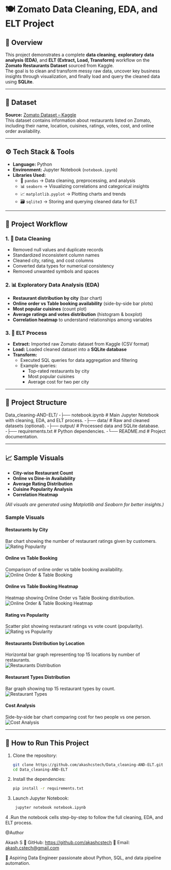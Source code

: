# 🍽️ Zomato Data Cleaning, EDA, and ELT Project

## 📖 Overview
This project demonstrates a complete **data cleaning**, **exploratory data analysis (EDA)**, and **ELT (Extract, Load, Transform)** workflow on the **Zomato Restaurants Dataset** sourced from Kaggle.  
The goal is to clean and transform messy raw data, uncover key business insights through visualization, and finally load and query the cleaned data using **SQLite**.

---

## 🔗 Dataset
**Source:** [Zomato Dataset – Kaggle](https://www.kaggle.com/datasets/rishikeshkonapure/zomato/data)  
This dataset contains information about restaurants listed on Zomato, including their name, location, cuisines, ratings, votes, cost, and online order availability.

---

## ⚙️ Tech Stack & Tools
- **Language:** Python  
- **Environment:** Jupyter Notebook (`notebook.ipynb`)
- **Libraries Used:**
  - 🐼 `pandas` → Data cleaning, preprocessing, and analysis  
  - 📊 `seaborn` → Visualizing correlations and categorical insights  
  - 📈 `matplotlib.pyplot` → Plotting charts and trends  
  - 🗃️ `sqlite3` → Storing and querying cleaned data for ELT  

---

## 🧠 Project Workflow

### 1. 🧹 Data Cleaning
- Removed null values and duplicate records  
- Standardized inconsistent column names  
- Cleaned city, rating, and cost columns  
- Converted data types for numerical consistency  
- Removed unwanted symbols and spaces  

### 2. 📊 Exploratory Data Analysis (EDA)
- **Restaurant distribution by city** (bar chart)  
- **Online order vs Table booking availability** (side-by-side bar plots)  
- **Most popular cuisines** (count plot)  
- **Average ratings and votes distribution** (histogram & boxplot)  
- **Correlation heatmap** to understand relationships among variables  

### 3. 🔄 ELT Process
- **Extract:** Imported raw Zomato dataset from Kaggle (CSV format)  
- **Load:** Loaded cleaned dataset into a **SQLite database**  
- **Transform:**  
  - Executed SQL queries for data aggregation and filtering  
  - Example queries:  
    - Top-rated restaurants by city  
    - Most popular cuisines  
    - Average cost for two per city  

---

## 📁 Project Structure
Data_cleaning-AND-ELT/
  -├── notebook.ipynb # Main Jupyter Notebook with cleaning, EDA, and ELT process.
  -├── data/ # Raw and cleaned datasets (optional).
  -├── output/ # Processed data and SQLite database.
  -├── requirements.txt # Python dependencies.
  -└── README.md # Project documentation.



---

## 📈 Sample Visuals
- **City-wise Restaurant Count**
- **Online vs Dine-in Availability**
- **Average Rating Distribution**
- **Cuisine Popularity Analysis**
- **Correlation Heatmap**

*(All visuals are generated using Matplotlib and Seaborn for better insights.)*

### Sample Visuals

#### Restaurants by City
Bar chart showing the number of restaurant ratings given by customers.  
![Rating Popularity](Images/Rating_Popularity.png)

#### Online vs Table Booking
Comparison of online order vs table booking availability.  
![Online Order & Table Booking](Images/Online_vs_Table_Booking.png)

#### Online vs Table Booking Heatmap
Heatmap showing Online Order vs Table Booking distribution.  
![Online Order & Table Booking Heatmap](Images/Online_vs_Table_Booking_Heatmap.png)

#### Rating vs Popularity
Scatter plot showing restaurant ratings vs vote count (popularity).  
![Rating vs Popularity](Images/Scatterplot_Rating_vs_Votes.png)

#### Restaurants Distribution by Location
Horizontal bar graph representing top 15 locations by number of restaurants.  
![Restaurants Distribution](Images/Horizontal_Bar_Restaurants_Distribution.png)

#### Restaurant Types Distribution
Bar graph showing top 15 restaurant types by count.  
![Restaurant Types](Images/Restaurant_Types.png)

#### Cost Analysis
Side-by-side bar chart comparing cost for two people vs one person.  
![Cost Analysis](Images/Cost_Analysis.png)



---

## 🚀 How to Run This Project
1. Clone the repository:
   ```bash
   git clone https://github.com/akashcstech/Data_cleaning-AND-ELT.git
   cd Data_cleaning-AND-ELT
2. Install the dependencies:
    ```bash
    pip install -r requirements.txt


3. Launch Jupyter Notebook:

   ```bash
    jupyter notebook notebook.ipynb

4 .Run the notebook cells step-by-step to follow the full cleaning, EDA, and ELT process.

@Author

Akash S
🔗 GitHub: https://github.com/akashcstech
🔗 Email: akash.cstech@gmail.com

💼 Aspiring Data Engineer passionate about Python, SQL, and data pipeline automation.

